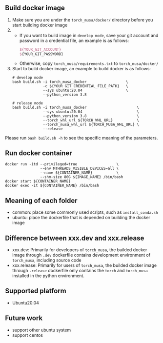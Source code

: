 ## Build docker image 
1. Make sure you are under the `torch_musa/docker/` directory before you start building docker image
2. - If you want to build image in `develop mode`, save your git account and password in a credential file, an example is as follows:
       ```tex
       ${YOUR_GIT_ACCOUNT}
       ${YOUR_GIT_PASSWORD}
       ```
    - Otherwise, copy `torch_musa/requirements.txt` to `torch_musa/docker/`
3. Start to build docker image, an example to build docker is as follows:  
    ```shell
    # develop mode
    bash build.sh -i torch_musa_docker                  \
                  -c ${YOUR_GIT_CREDENTIAL_FILE_PATH}   \
                  --sys ubuntu:20.04                    \
                  --python_version 3.8

    # release mode
    bash build.sh -i torch_musa_docker                       \
                  --sys ubuntu:20.04                         \
                  --python_version 3.8                       \
                  --torch_whl_url ${TORCH_WHL_URL}           \
                  --torch_musa_whl_url ${TORCH_MUSA_WHL_URL} \
                  --release
    ```
Please run `bash build.sh -h` to see the specific meaning of the parameters.  

## Run docker container
```shell
docker run -itd --privileged=true                  \
                --env MTHREADS_VISIBLE_DEVICES=all \
                --name ${CONTAINER_NAME}           \
                --shm-size 80G ${IMAGE_NAME} /bin/bash
docker start ${CONTAINER_NAME}
docker exec -it ${CONTAINER_NAME} /bin/bash
```

## Meaning of each folder
- common: place some commonly used scripts, such as `install_conda.sh`
- ubuntu: place the dockerfile that is depended on building the docker image

## Difference between xxx.dev and xxx.release
- xxx.dev: Primarily for developers of `torch_musa`, the builded docker image through `.dev` dockerfile contains development environment of `torch_musa`, including source code
- xxx.release: Primarily for users of `torch_musa`, the builded docker image through `.release` dockerfile only contains the `torch` and `torch_musa` installed in the python environment.

## Supported platform
- Ubuntu20.04

## Future work
- support other ubuntu system
- support centos
